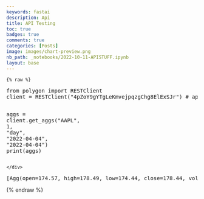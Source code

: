```yaml
---
keywords: fastai
description: Api
title: API Testing
toc: true 
badges: true
comments: true
categories: [Posts]
image: images/chart-preview.png
nb_path: _notebooks/2022-10-11-APISTUFF.ipynb
layout: base
---
```


<!--
#################################################
### THIS FILE WAS AUTOGENERATED! DO NOT EDIT! ###
#################################################
# file to edit: _notebooks/2022-10-11-APISTUFF.ipynb
-->

<div class="container" id="notebook-container">
        
    {% raw %}
    
<div class="cell border-box-sizing code_cell rendered">
<div class="input">

<div class="inner_cell">
    <div class="input_area">
<div class=" highlight hl-ipython3"><pre><span></span><span class="kn">from</span> <span class="nn">polygon</span> <span class="kn">import</span> <span class="n">RESTClient</span>
<span class="n">client</span> <span class="o">=</span> <span class="n">RESTClient</span><span class="p">(</span><span class="s2">&quot;4pZoY9gYTgLeKmvejpqzgChg8ElExSJr&quot;</span><span class="p">)</span> <span class="c1"># api_key is used</span>

<span class="n">aggs</span> <span class="o">=</span> <span class="n">client</span><span class="o">.</span><span class="n">get_aggs</span><span class="p">(</span><span class="s2">&quot;AAPL&quot;</span><span class="p">,</span> <span class="mi">1</span><span class="p">,</span> <span class="s2">&quot;day&quot;</span><span class="p">,</span> <span class="s2">&quot;2022-04-04&quot;</span><span class="p">,</span> <span class="s2">&quot;2022-04-04&quot;</span><span class="p">)</span>
<span class="nb">print</span><span class="p">(</span><span class="n">aggs</span><span class="p">)</span>
</pre></div>

    </div>
</div>
</div>

<div class="output_wrapper">
<div class="output">

<div class="output_area">

<div class="output_subarea output_stream output_stdout output_text">
<pre>[Agg(open=174.57, high=178.49, low=174.44, close=178.44, volume=76545983.0, vwap=177.4855, timestamp=1649044800000, transactions=630374, otc=None)]
</pre>
</div>
</div>

</div>
</div>

</div>
    {% endraw %}

</div>
 

